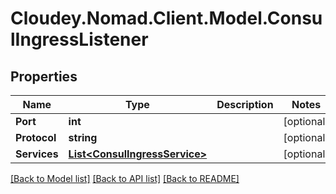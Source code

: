 # Cloudey.Nomad.Client.Model.ConsulIngressListener

## Properties

Name | Type | Description | Notes
------------ | ------------- | ------------- | -------------
**Port** | **int** |  | [optional] 
**Protocol** | **string** |  | [optional] 
**Services** | [**List&lt;ConsulIngressService&gt;**](ConsulIngressService.md) |  | [optional] 

[[Back to Model list]](../README.md#documentation-for-models) [[Back to API list]](../README.md#documentation-for-api-endpoints) [[Back to README]](../README.md)

